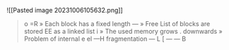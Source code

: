 ![[Pasted image 20231006105632.png]]
> o =R » Each block has a fixed length — » Free List of blocks are stored EE as a linked list i » The used memory grows . downwards » Problem of internal e el —H fragmentation — L [ — — B